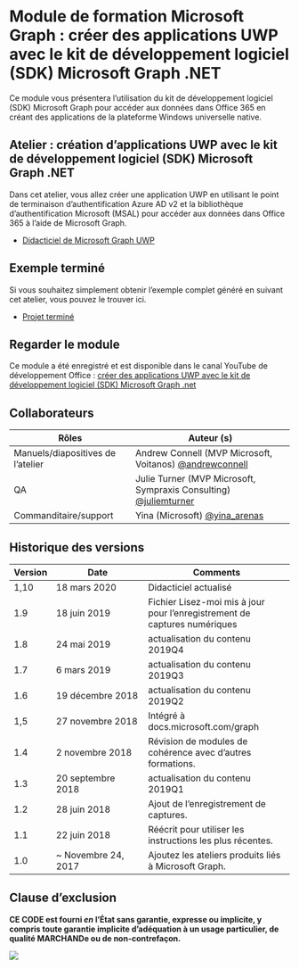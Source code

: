 # <a name="microsoft-graph-training-module---build-uwp-apps-with-the-microsoft-graph-net-sdk"></a>Module de formation Microsoft Graph : créer des applications UWP avec le kit de développement logiciel (SDK) Microsoft Graph .NET

Ce module vous présentera l’utilisation du kit de développement logiciel (SDK) Microsoft Graph pour accéder aux données dans Office 365 en créant des applications de la plateforme Windows universelle native.

## <a name="lab---build-uwp-apps-with-the-microsoft-graph-net-sdk"></a>Atelier : création d’applications UWP avec le kit de développement logiciel (SDK) Microsoft Graph .NET

Dans cet atelier, vous allez créer une application UWP en utilisant le point de terminaison d’authentification Azure AD v2 et la bibliothèque d’authentification Microsoft (MSAL) pour accéder aux données dans Office 365 à l’aide de Microsoft Graph.

- [Didacticiel de Microsoft Graph UWP](https://docs.microsoft.com/graph/tutorials/uwp)

## <a name="completed-sample"></a>Exemple terminé

Si vous souhaitez simplement obtenir l’exemple complet généré en suivant cet atelier, vous pouvez le trouver ici.

- [Projet terminé](demo)

## <a name="watch-the-module"></a>Regarder le module

Ce module a été enregistré et est disponible dans le canal YouTube de développement Office : [créer des applications UWP avec le kit de développement logiciel (SDK) Microsoft Graph .net](https://youtu.be/oBYCBxkWMRA)

## <a name="contributors"></a>Collaborateurs

|        Rôles         |                                           Auteur (s)                                           |
| -------------------- | --------------------------------------------------------------------------------------------- |
| Manuels/diapositives de l’atelier | Andrew Connell (MVP Microsoft, Voitanos) [@andrewconnell](//github.com/andrewconnell)         |
| QA                   | Julie Turner (MVP Microsoft, Sympraxis Consulting) [@juliemturner](//github.com/juliemturner) |
| Commanditaire/support    | Yina (Microsoft) [@yina_arenas](//github.com//github.com/yina_arenas)                  |

## <a name="version-history"></a>Historique des versions

| Version |        Date        |                       Comments                       |
| ------- | ------------------ | ---------------------------------------------------- |
| 1,10    | 18 mars 2020     | Didacticiel actualisé                                   |
| 1.9     | 18 juin 2019      | Fichier Lisez-moi mis à jour pour l’enregistrement de captures numériques     |
| 1.8     | 24 mai 2019       | actualisation du contenu 2019Q4                               |
| 1.7     | 6 mars 2019      | actualisation du contenu 2019Q3                               |
| 1.6     | 19 décembre 2018  | actualisation du contenu 2019Q2                               |
| 1,5     | 27 novembre 2018  | Intégré à docs.microsoft.com/graph                |
| 1.4     | 2 novembre 2018   | Révision de modules de cohérence avec d’autres formations. |
| 1.3     | 20 septembre 2018 | actualisation du contenu 2019Q1                               |
| 1.2     | 28 juin 2018      | Ajout de l’enregistrement de captures.                                    |
| 1.1     | 22 juin 2018      | Réécrit pour utiliser les instructions les plus récentes.                    |
| 1.0     | ~ Novembre 24, 2017 | Ajoutez les ateliers produits liés à Microsoft Graph.       |

## <a name="disclaimer"></a>Clause d’exclusion

**CE CODE est fourni _en_ l’État sans garantie, expresse ou implicite, y compris toute garantie implicite d’adéquation à un usage particulier, de qualité MARCHANDe ou de non-contrefaçon.**

<!-- markdownlint-disable MD033 -->
<img src="https://telemetry.sharepointpnp.com/msgraph-training-uwp" />
